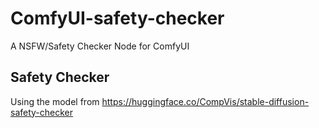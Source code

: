 # ComfyUI-safety-checker
A NSFW/Safety Checker Node for ComfyUI

## Safety Checker
Using the model from https://huggingface.co/CompVis/stable-diffusion-safety-checker
